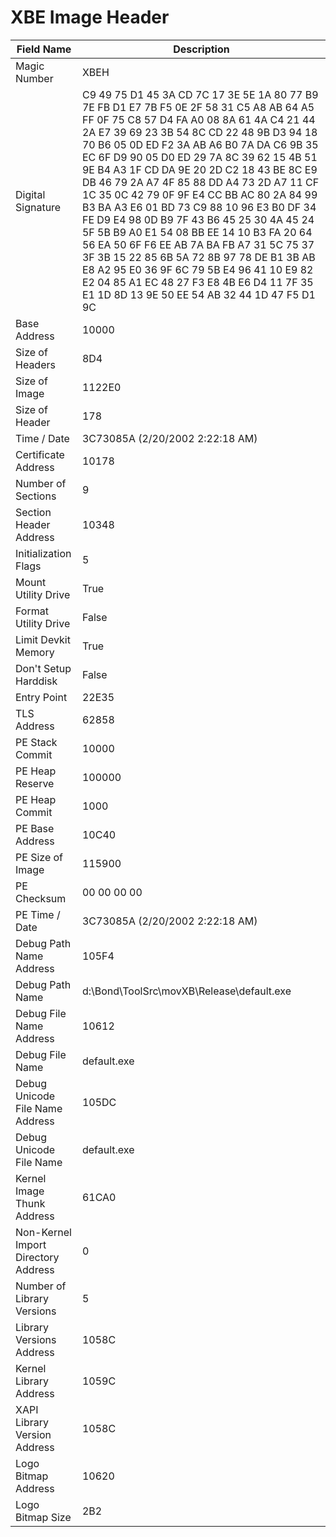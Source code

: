 # XBE Image Header

| Field Name | Description |
|---|---|
| Magic Number | XBEH |
| Digital Signature | C9 49 75 D1 45 3A CD 7C 17 3E 5E 1A 80 77 B9 7E FB D1 E7 7B F5 0E 2F 58 31 C5 A8 AB 64 A5 FF 0F 75 C8 57 D4 FA A0 08 8A 61 4A C4 21 44 2A E7 39 69 23 3B 54 8C CD 22 48 9B D3 94 18 70 B6 05 0D ED F2 3A AB A6 B0 7A DA C6 9B 35 EC 6F D9 90 05 D0 ED 29 7A 8C 39 62 15 4B 51 9E B4 A3 1F CD DA 9E 20 2D C2 18 43 BE 8C E9 DB 46 79 2A A7 4F 85 88 DD A4 73 2D A7 11 CF 1C 35 0C 42 79 0F 9F E4 CC BB AC 80 2A 84 99 B3 BA A3 E6 01 BD 73 C9 88 10 96 E3 B0 DF 34 FE D9 E4 98 0D B9 7F 43 B6 45 25 30 4A 45 24 5F 5B B9 A0 E1 54 08 BB EE 14 10 B3 FA 20 64 56 EA 50 6F F6 EE AB 7A BA FB A7 31 5C 75 37 3F 3B 15 22 85 6B 5A 72 8B 97 78 DE B1 3B AB E8 A2 95 E0 36 9F 6C 79 5B E4 96 41 10 E9 82 E2 04 85 A1 EC 48 27 F3 E8 4B E6 D4 11 7F 35 E1 1D 8D 13 9E 50 EE 54 AB 32 44 1D 47 F5 D1 9C |
| Base Address | 10000 |
| Size of Headers | 8D4 |
| Size of Image | 1122E0 |
| Size of Header | 178 |
| Time / Date | 3C73085A (2/20/2002 2:22:18 AM) |
| Certificate Address | 10178 |
| Number of Sections | 9 |
| Section Header Address | 10348 |
| Initialization Flags | 5 |
| Mount Utility Drive | True |
| Format Utility Drive | False |
| Limit Devkit Memory | True |
| Don't Setup Harddisk | False |
| Entry Point | 22E35 |
| TLS Address | 62858 |
| PE Stack Commit | 10000 |
| PE Heap Reserve | 100000 |
| PE Heap Commit | 1000 |
| PE Base Address | 10C40 |
| PE Size of Image | 115900 |
| PE Checksum | 00 00 00 00 |
| PE Time / Date | 3C73085A (2/20/2002 2:22:18 AM) |
| Debug Path Name Address | 105F4 |
| Debug Path Name | d:\Bond\ToolSrc\movXB\Release\default.exe |
| Debug File Name Address | 10612 |
| Debug File Name | default.exe |
| Debug Unicode File Name Address | 105DC |
| Debug Unicode File Name | default.exe |
| Kernel Image Thunk Address | 61CA0 |
| Non-Kernel Import Directory Address | 0 |
| Number of Library Versions | 5 |
| Library Versions Address | 1058C |
| Kernel Library Address | 1059C |
| XAPI Library Version Address | 1058C |
| Logo Bitmap Address | 10620 |
| Logo Bitmap Size | 2B2 |
